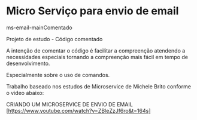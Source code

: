 # Micro Serviço para envio de email

 ms-email-mainComentado

Projeto de estudo - Código comentado

A intenção de comentar o código é facilitar a compreenção atendendo a necessidades
especiais tornando a compreenção mais fácil em tempo de desenvolvimento.

Especialmente sobre o uso de comandos.

Trabalho baseado nos estudos de Microservice de Michele Brito conforme o video abaixo:

CRIANDO UM MICROSERVICE DE ENVIO DE EMAIL
[https://www.youtube.com/watch?v=ZBleZzJf6ro&t=164s]
